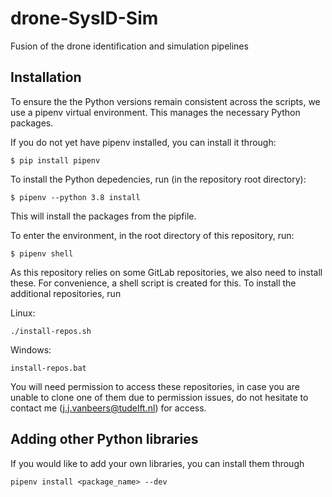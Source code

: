 # drone-SysID-Sim

Fusion of the drone identification and simulation pipelines

## Installation

To ensure the the Python versions remain consistent across the scripts, we use a pipenv virtual environment. This manages the necessary Python packages. 

If you do not yet have pipenv installed, you can install it through:

```
$ pip install pipenv
```

To install the Python depedencies, run (in the repository root directory):

```
$ pipenv --python 3.8 install
```

This will install the packages from the pipfile.

To enter the environment, in the root directory of this repository, run:

```
$ pipenv shell
```

As this repository relies on some GitLab repositories, we also need to install these. For convenience, a shell script is created for this. To install the additional repositories, run

Linux:
```
./install-repos.sh
```

Windows:
```
install-repos.bat
```

You will need permission to access these repositories, in case you are unable to clone one of them due to permission issues, do not hesitate to contact me (j.j.vanbeers@tudelft.nl) for access.


## Adding other Python libraries

If you would like to add your own libraries, you can install them through

```
pipenv install <package_name> --dev
```
